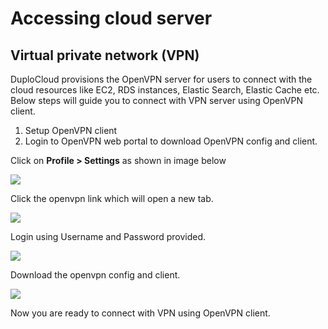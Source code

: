 # Accessing cloud server

## Virtual private network (VPN) <a href="#0-toc-title" id="0-toc-title"></a>

DuploCloud provisions the OpenVPN server for users to connect with the cloud resources like EC2, RDS instances, Elastic Search, Elastic Cache etc. Below steps will guide you to connect with VPN server using OpenVPN client.

1. Setup OpenVPN client
2. Login to OpenVPN web portal to download OpenVPN config and client.

Click on **Profile > Settings** as shown in image below

![](https://duplocloud.com/wp-content/uploads/2021/11/profile-setting-open.png)

Click the openvpn link which will open a new tab.

![](https://duplocloud.com/wp-content/uploads/2021/11/vpn-details.png)

Login using Username and Password provided.

![](https://duplocloud.com/wp-content/uploads/2021/11/open-vpn-login.png)

Download the openvpn config and client.

![](https://duplocloud.com/wp-content/uploads/2021/11/open-vpn-profile.png)

Now you are ready to connect with VPN using OpenVPN client.

